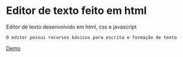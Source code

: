 # Editor de texto feito em html
Editor de texto desenvolvido em html, css e javascript

```
O editor possui recursos básicos para escrita e formação de texto
```

[Demo](https://gustavosoriano.github.io/editor-de-texto-html/)

